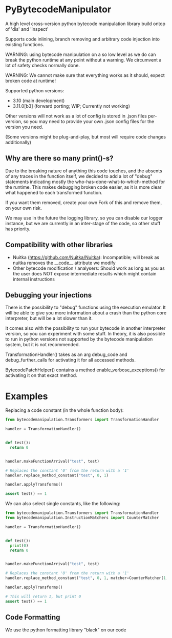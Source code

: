 # PyBytecodeManipulator
A high level cross-version python bytecode manipulation library build ontop 
of 'dis' and 'inspect' 

Supports code inlining, branch removing and arbitrary code injection into 
existing functions.

WARNING: using bytecode manipulation on a so low level as we do can break 
the python runtime at any point without a warning. We circumvent a lot of 
safety checks normally done. 

WARNING: We cannot make sure that everything works as it should, expect broken code 
at runtime!


Supported python versions:

- 3.10 (main development)
- 3.11.0[b3] (forward porting; WIP; Currently not working)

Other versions will not work as a lot of config is stored in .json files per-version,
so you may need to provide your own .json config files for the version you need.

(Some versions might be plug-and-play, but most will require code changes additionally)

## Why are there so many print()-s?

Due to the breaking nature of anything this code touches, and the absents of any traces 
in the function itself, we decided to add a lot of "debug" statements indicating 
mostly the who-has-done-what-to-which-method for the runtime. 
This makes debugging broken code easier, as it is more clear what happened to each transformed function.

If you want them removed, create your own Fork of this and remove them, on your own risk.

We may use in the future the logging library, so you can disable our logger instance, but we 
are currently in an inter-stage of the code, so other stuff has priority.

## Compatibility with other libraries 

- Nuitka (https://github.com/Nuitka/Nuitka): Incompatible; will break as nuitka removes the \_\_code__ attribute 
  we modify
- Other bytecode modification / analysers: Should work as long as you as the user does NOT expose intermediate
  results which might contain internal instructions


## Debugging your injections 

There is the possibility to "debug" functions using the execution emulator.
It will be able to give you more information about a crash than the python core interpreter,
but will be a lot slower than it. 

It comes also with the possibility to run your bytecode in another interpreter version, so 
you can experiment with some stuff.
In theory, it is also possible to run in python versions not supported by the 
bytecode manipulation system, but it is not recommended.

TransformationHandler() takes as an arg debug_code and debug_further_calls
for activating it for all accessed methods. 

BytecodePatchHelper() contains a method enable_verbose_exceptions() for activating it on 
that exact method.


# Examples

Replacing a code constant (in the whole function body):
```python
from bytecodemanipulation.Transformers import TransformationHandler

handler = TransformationHandler()


def test():
  return 0


handler.makeFunctionArrival("test", test)

# Replaces the constant '0' from the return with a '1'
handler.replace_method_constant("test", 0, 1)

handler.applyTransforms()

assert test() == 1
```

We can also select single constants, like the following:
```python
from bytecodemanipulation.Transformers import TransformationHandler
from bytecodemanipulation.InstructionMatchers import CounterMatcher

handler = TransformationHandler()


def test():
  print(0)
  return 0


handler.makeFunctionArrival("test", test)

# Replaces the constant '0' from the return with a '1'
handler.replace_method_constant("test", 0, 1, matcher=CounterMatcher(1, 1))

handler.applyTransforms()

# This will return 1, but print 0
assert test() == 1
```


## Code Formatting

We use the python formatting library "black" on our code

